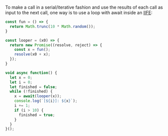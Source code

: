 
To make a call in a serial/iterative fashion and use the results of each call
as input to the next call, one way is to use a loop with await inside an
[IIFE](https://en.wikipedia.org/wiki/Immediately_invoked_function_expression):

```javascript
const fun = () => {
  return Math.trunc(10 * Math.random());
}

const looper = (x0) => {
  return new Promise((resolve, reject) => {
    const x = fun();
    resolve(x0 + x);
  });
}

void async function() {
  let x = 0;
  let i = 0;
  let finished = false;
  while (!finished) {
    x = await(looper(x));
    console.log(`[${i}]: ${x}`);
    i += 1;
    if (i > 10) {
      finished = true;
    }
  }
}();
```
